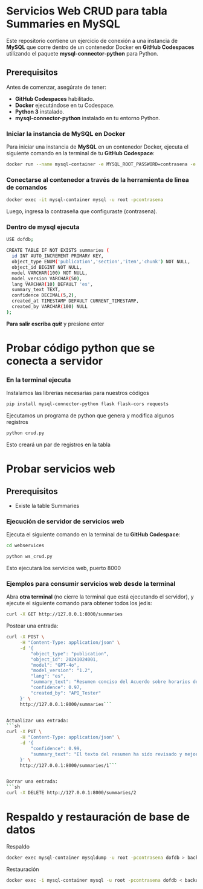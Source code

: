 # Servicios Web CRUD para tabla Summaries en MySQL

Este repositorio contiene un ejercicio de conexión a una instancia de **MySQL** que corre dentro de un contenedor Docker en **GitHub Codespaces** utilizando el paquete **mysql-connector-python** para Python.

## Prerequisitos

Antes de comenzar, asegúrate de tener:

- **GitHub Codespaces** habilitado.
- **Docker** ejecutándose en tu Codespace.
- **Python 3** instalado.
- **mysql-connector-python** instalado en tu entorno Python.

### Iniciar la instancia de MySQL en Docker

Para iniciar una instancia de **MySQL** en un contenedor Docker, ejecuta el siguiente comando en la terminal de tu **GitHub Codespace**:

```sh
docker run --name mysql-container -e MYSQL_ROOT_PASSWORD=contrasena -e MYSQL_DATABASE=dofdb -p 3306:3306 -d mysql:latest
```

### Conectarse al contenedor a través de la herramienta de linea de comandos
```sh
docker exec -it mysql-container mysql -u root -pcontrasena
```
Luego, ingresa la contraseña que configuraste (contrasena).

### Dentro de mysql ejecuta
```sh
USE dofdb;
```

```sh
CREATE TABLE IF NOT EXISTS summaries (
  id INT AUTO_INCREMENT PRIMARY KEY,
  object_type ENUM('publication','section','item','chunk') NOT NULL,
  object_id BIGINT NOT NULL,
  model VARCHAR(100) NOT NULL,
  model_version VARCHAR(50),
  lang VARCHAR(10) DEFAULT 'es',
  summary_text TEXT,
  confidence DECIMAL(5,2),
  created_at TIMESTAMP DEFAULT CURRENT_TIMESTAMP,
  created_by VARCHAR(100) NULL
);
```
**Para salir escriba *quit*** y presione enter

# Probar código python que se conecta a servidor

### En la terminal ejecuta

Instalamos las librerías necesarias para nuestros códigos
```sh
pip install mysql-connector-python flask flask-cors requests
```

Ejecutamos un programa de python que genera y modifica algunos registros
```sh
python crud.py
```
Esto creará un par de registros en la tabla

# Probar servicios web

## Prerequisitos

- Existe la table Summaries


### Ejecución de servidor de servicios web

Ejecuta el siguiente comando en la terminal de tu **GitHub Codespace**:

```sh
cd webservices
```

```sh
python ws_crud.py
```

Esto ejecutará los servicios web, puerto 8000

### Ejemplos para consumir servicios web desde la terminal

Abra **otra terminal**  (no cierre la terminal que está ejecutando el servidor), y ejecute el siguiente comando para obtener todos los jedis:
```sh
curl -X GET http://127.0.0.1:8000/summaries
```

Postear una entrada:
```sh
curl -X POST \
     -H "Content-Type: application/json" \
     -d '{
         "object_type": "publication",
         "object_id": 20241024001,
         "model": "GPT-4o",
         "model_version": "1.2",
         "lang": "es",
         "summary_text": "Resumen conciso del Acuerdo sobre horarios de trabajo publicado en el DOF. Se enfatiza la flexibilidad.",
         "confidence": 0.97,
         "created_by": "API_Tester"
     }' \
     http://127.0.0.1:8000/summaries```


Actualizar una entrada:
```sh
curl -X PUT \
     -H "Content-Type: application/json" \
     -d '{
         "confidence": 0.99,
         "summary_text": "El texto del resumen ha sido revisado y mejorado para ser más fácil de entender."
     }' \
     http://127.0.0.1:8000/summaries/1```


Borrar una entrada:
```sh
curl -X DELETE http://127.0.0.1:8000/summaries/2
```

# Respaldo y restauración de base de datos
Respaldo
```sh
docker exec mysql-container mysqldump -u root -pcontrasena dofdb > backup.sql
```

Restauración
```sh
docker exec -i mysql-container mysql -u root -pcontrasena dofdb < backup.sql
```
